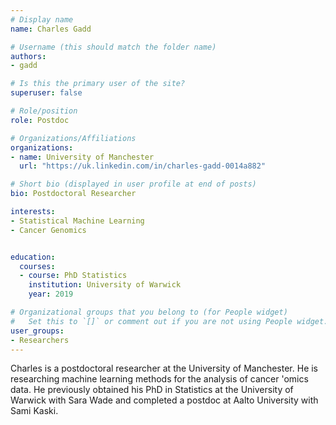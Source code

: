 ```yaml
---
# Display name
name: Charles Gadd

# Username (this should match the folder name)
authors:
- gadd

# Is this the primary user of the site?
superuser: false

# Role/position
role: Postdoc

# Organizations/Affiliations
organizations:
- name: University of Manchester
  url: "https://uk.linkedin.com/in/charles-gadd-0014a882"

# Short bio (displayed in user profile at end of posts)
bio: Postdoctoral Researcher

interests:
- Statistical Machine Learning
- Cancer Genomics


education:
  courses:
  - course: PhD Statistics
    institution: University of Warwick
    year: 2019

# Organizational groups that you belong to (for People widget)
#   Set this to `[]` or comment out if you are not using People widget.
user_groups:
- Researchers
---
```

Charles is a postdoctoral researcher at the University of Manchester. He is researching machine learning methods for the analysis of cancer 'omics data. He previously obtained his PhD in Statistics at the University of Warwick with Sara Wade and completed a postdoc at Aalto University with Sami Kaski.
